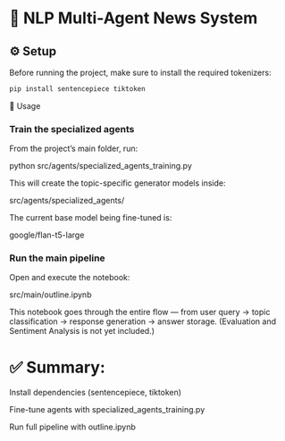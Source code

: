# 🧠 NLP Multi-Agent News System

## ⚙️ Setup
Before running the project, make sure to install the required tokenizers:
```bash
pip install sentencepiece tiktoken
```

🚀 Usage

### Train the specialized agents
From the project’s main folder, run:

python src/agents/specialized_agents_training.py


This will create the topic-specific generator models inside:

src/agents/specialized_agents/


The current base model being fine-tuned is:

google/flan-t5-large


### Run the main pipeline
Open and execute the notebook:

src/main/outline.ipynb


This notebook goes through the entire flow —
from user query → topic classification → response generation → answer storage.
(Evaluation and Sentiment Analysis is not yet included.)

# ✅ Summary:

Install dependencies (sentencepiece, tiktoken)

Fine-tune agents with specialized_agents_training.py

Run full pipeline with outline.ipynb
